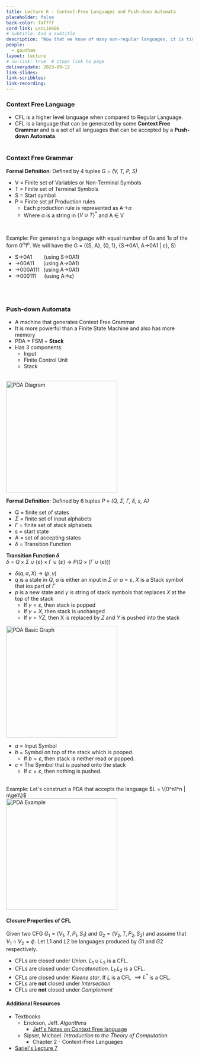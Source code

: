 ```yaml
---
title: Lecture 6 - Context-Free Languages and Push-down Automata
placeholder: false
back-color: faffff
card-link: LecLink06
# subtitle: And a subtitle
description: "Now that we know of many non-regular languages, it is time to investigate the next computability class - context-free languages." 
people:
  - gautham
layout: lecture
# no-link: true  # stops link to page 
deliverydate: 2023-09-12
link-slides: 
link-scribbles: 
link-recording: 
---
```


<!-- Gautham's content begin-->
### Context Free Language
- CFL is a higher level language when compared to Regular Language.
- CFL is a language that can be generated by some **Context Free Grammar** and is a set of all languages that can be accepted by a **Push-down Automata**.
<br><br>


### Context Free Grammar
**Formal Definition**: Defined by 4 tuples *G = (V, T, P, S)*
- V = Finite set of Variables or Non-Terminal Symbols
- T = Finite set of Terminal Symbols
- S = Start symbol
- P = Finite set pf Production rules    
    - Each production rule is represented as A&rarr;$\alpha$
    - Where $\alpha$ is a string in $\{V \cup T\}^*$ and A $\in$ V
<br>


Example: For generating a language with equal number of 0s and 1s of the form $0^{n}1^{n}$. We will have the G = (\{S, A\}, \{0, 1\}, \{S&rarr;0A1, A&rarr;0A1 | $\varepsilon$\}, S)
- S&rarr;0A1 &emsp;&emsp;(using S&rarr;0A1)
-  &rarr;00A11 &emsp;&ensp;(using A&rarr;0A1)
-  &rarr;000A111 &ensp;(using A&rarr;0A1)
-  &rarr;000111 &emsp;&nbsp;(using A&rarr;$\varepsilon$\)

<br><br>

### Push-down Automata
- A machine that generates Context Free Grammar
- It is more powerful than a Finite State Machine and also has more memory
- PDA = FSM +  **Stack**
- Has 3 components:
    - Input
    - Finite Control Unit
    - Stack
<br><br>

<img src="/img/lectures/Lec7/PDA_Diagram.png" alt="PDA Diagram" style="height: 300px;">

**Formal Definition**: Defined by 6 tuples *P = (Q, $\Sigma$, $\Gamma$, $\delta$, s, A)*
- Q = finite set of states
- $\Sigma$ = finite set of input alphabets
- $\Gamma$ = finite set of stack alphabets
- s = start state
- A = set of accepting states
- $\delta$ = Transition Function


<b>Transition Function $\delta$ </b><br>
$\delta$ = $Q\times\Sigma \cup \{\varepsilon\}\times\Gamma \cup \{\varepsilon\}$ &rarr; $P(Q \times (\Gamma\cup\{\varepsilon\}))$
- $\delta(q, a, X)$ &rarr; $(p, \gamma)$
- $q$ is a state in $Q$, $a$ is either an input in $\Sigma$ or $a=\varepsilon$, $X$ is a Stack symbol that ios part of $\Gamma$
- $p$ is a new state and $\gamma$ is string of stack symbols that replaces $X$ at the top of the stack
    - If $\gamma = \varepsilon$, then stack is popped
    - If $\gamma = X$, then stack is unchanged
    - If $\gamma = YZ$, then X is replaced by $Z$ and $Y$ is pushed into the stack

<img src="/img/lectures/Lec7/PDA_BasicGraph.png" alt="PDA Basic Graph" style="width: 300px;">

- $a$ = Input Symbol
- $b$ = Symbol on top of the stack which is pooped.
    - If $b=\varepsilon$, then stack is neither read or popped.
- $c$ = The Symbol that is pushed onto the stack
    - If $c=\varepsilon$, then nothing is pushed.


<br>
Example: Let's construct a PDA that accepts the language $L = \{0^n1^n | n\ge1\}$
<br>
<img src="/img/lectures/Lec7/PDA_0n1n.png" alt="PDA Example" style="height: 300px;">

#### **Closure Properties** of CFL
Given two CFG $G_1 = (V_1, T, P_1, S_1)$ and $G_2 = (V_2, T, P_2, S_2)$ and assume that $V_1 \cap V_2 = \phi$. Let $L1$ and $L2$ be languages produced by $G1$ and $G2$ respectively.
- CFLs are closed under *Union*. $L_1 \cup L_2$ is  a CFL.
- CFLs are closed under *Concatenation*. $L_1 . L_2$ is  a CFL.
- CFLs are closed under *Kleene star*. If $L$ is a CFL $\implies L^*$ is a CFL.
- CFLs are **not** closed under *Intersection*
- CFLs are **not** closed under *Complement*

<!-- Gautham's content end-->

<h4>Additional Resources</h4>

* Textbooks 
  * Erickson, Jeff. *Algorithms* 
    * [Jeff's Notes on Context Free language](http://jeffe.cs.illinois.edu/teaching/algorithms/models/05-context-free.pdf)
  * Sipser, Michael. *Introduction to the Theory of Computation*
    * Chapter 2 - Context-Free Languages 
* [Sariel's Lecture 7](https://www.youtube.com/watch?v=NwzQMETmpi4&list=PLaEwgrahG-LoFinaaQ9YQeLQ_ARNEj783&pp=iAQB)

